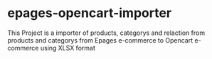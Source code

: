 # epages-opencart-importer
This Project is a importer of products, categorys and relaction from products and categorys 
from Epages e-commerce to Opencart e-commerce using XLSX format
